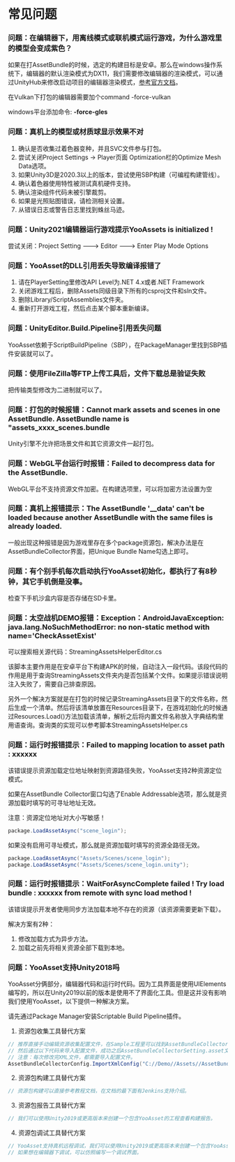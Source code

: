 # 常见问题

### 问题：在编辑器下，用离线模式或联机模式运行游戏，为什么游戏里的模型会变成紫色？

如果在打AssetBundle的时候，选定的构建目标是安卓。那么在windows操作系统下，编辑器的默认渲染模式为DX11，我们需要修改编辑器的渲染模式，可以通过UnityHub来修改启动项目的编辑器渲染模式，[参考官方文档](https://docs.unity3d.com/cn/2019.4/Manual/CommandLineArguments.html)。

在Vulkan下打包的编辑器需要加个command -force-vulkan

windows平台添加命令: **-force-gles**

### 问题：真机上的模型或材质球显示效果不对

1. 确认是否收集过着色器变种，并且SVC文件参与打包。
2. 尝试关闭Project Settings -> Player页面 Optimization栏的Optimize Mesh Data选项。
3. 如果Unity3D是2020.3以上的版本，尝试使用SBP构建（可编程构建管线）。
4. 确认着色器使用特性被测试真机硬件支持。
5. 确认渲染组件代码未被引擎裁剪。
6. 如果是光照贴图错误，请检测相关设置。
7. 从错误日志或警告日志里找到蛛丝马迹。

### 问题：Unity2021编辑器运行游戏提示YooAssets is initialized !

尝试关闭：Project Setting ---> Editor ---> Enter Play Mode Options

### 问题：YooAsset的DLL引用丢失导致编译报错了

1. 请在PlayerSetting里修改API Level为.NET 4.x或者.NET Framework
2. 关闭游戏工程后，删除Assets同级目录下所有的csproj文件和sln文件。
3. 删除Library/ScriptAssemblies文件夹。
4. 重新打开游戏工程，然后点击某个脚本重新编译。

### 问题：UnityEditor.Build.Pipeline引用丢失问题

YooAsset依赖于ScriptBuildPipeline（SBP），在PackageManager里找到SBP插件安装就可以了。

### 问题：使用FileZilla等FTP上传工具后，文件下载总是验证失败

把传输类型修改为二进制就可以了。

### 问题：打包的时候报错：Cannot mark assets and scenes in one AssetBundle. AssetBundle name is "assets_xxxx_scenes.bundle

Unity引擎不允许把场景文件和其它资源文件一起打包。

### 问题：WebGL平台运行时报错：Failed to decompress data for the AssetBundle.

WebGL平台不支持资源文件加密。在构建选项里，可以将加密方法设置为空

### 问题：真机上报错提示：The AssetBundle '__data' can't be loaded because another AssetBundle with the same files is already loaded.

一般出现这种报错是因为游戏里存在多个package资源包，解决办法是在AssetBundleCollector界面，把Unique Bundle Name勾选上即可。

### 问题：有个别手机每次启动执行YooAsset初始化，都执行了有8秒钟，其它手机倒是没事。

检查下手机沙盒内容是否存储在SD卡里。

### 问题：太空战机DEMO报错：Exception：AndroidJavaException: java.lang.NoSuchMethodError: no non-static method with name='CheckAssetExist' 

可以搜索相关源代码：StreamingAssetsHelperEditor.cs 

该脚本主要作用是在安卓平台下构建APK的时候，自动注入一段代码。该段代码的作用是用于查询StreamingAssets文件夹内是否包括某个文件。如果提示错误说明注入失败了，需要自己排查原因。

另外一个解决方案就是在打包的时候记录StreamingAssets目录下的文件名称，然后生成一个清单。然后将该清单放置在Resources目录下，在游戏初始化的时候通过Resources.Load()方法加载该清单，解析之后将内置文件名称放入字典结构里用语查询。查询类的实现可以参考脚本StreamingAssetsHelper.cs

### 问题：运行时报错提示：Failed to mapping location to asset path : xxxxxx

该错误提示资源加载定位地址映射到资源路径失败，YooAsset支持2种资源定位模式。

如果在AssetBundle Collector窗口勾选了Enable Addressable选项，那么就是资源加载时填写的可寻址地址无效。

注意：资源定位地址对大小写敏感！

```csharp
package.LoadAssetAsync("scene_login");
```

如果没有启用可寻址模式，那么就是资源加载时填写的资源全路径无效。

```csharp
package.LoadAssetAsync("Assets/Scenes/scene_login");
package.LoadAssetAsync("Assets/Scenes/scene_login.unity");
```

### 问题：运行时报错提示：WaitForAsyncComplete failed ! Try load bundle : xxxxxx from remote with sync load method !

该错误提示开发者使用同步方法加载本地不存在的资源（该资源需要更新下载）。

解决方案有2种：

1. 修改加载方式为异步方法。
2. 加载之前先将相关资源全部下载到本地。

### 问题：YooAsset支持Unity2018吗

YooAsset分俩部分，编辑器代码和运行时代码。因为工具界面是使用UIElements编写的，所以在Unity2019以前的版本是使用不了界面化工具。但是这并没有影响我们使用YooAsset，以下提供一种解决方案。

请先通过Package Manager安装Scriptable Build Pipeline插件。

1. 资源包收集工具替代方案

````csharp
// 推荐直接手动编辑资源收集配置文件，在Sample工程里可以找到AssetBundleCollectorConfig.xml的文件，我们直接拿过来做模板。
// 然后通过以下代码来导入配置文件，成功之后AssetBundleCollectorSetting.asset文件会被刷新，就可以运行游戏了。
// 注意：每次修改完XML文件，都需要导入配置文件。
AssetBundleCollectorConfig.ImportXmlConfig("C://Demo//Assets//AssetBundleCollectorConfig.xml");
````

2. 资源包构建工具替代方案

````csharp
// 资源包构建可以直接参考教程文档，在文档的最下面有Jenkins支持介绍。
````

3. 资源包报告工具替代方案

````csharp
// 我们可以使用Unity2019或更高版本来创建一个包含YooAsset的工程查看构建报告。
````

4. 资源包调试工具替代方案

````csharp
// YooAsset支持真机远程调试，我们可以使用Unity2019或更高版本来创建一个包含YooAsset的工程调试。
// 如果想在编辑器下调试，可以仿照编写一个调试界面。
````

